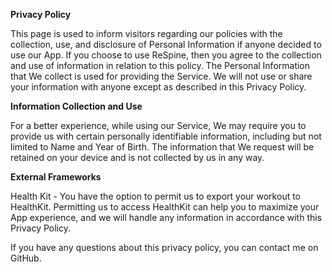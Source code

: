 **Privacy Policy**

This page is used to inform visitors regarding our policies with the collection, use, and disclosure of Personal Information if anyone decided to use our App.
If you choose to use ReSpine, then you agree to the collection and use of information in relation to this policy. The Personal Information that We collect is used for providing the Service. We will not use or share your information with anyone except as described in this Privacy Policy.

**Information Collection and Use**

For a better experience, while using our Service, We may require you to provide us with certain personally identifiable information, including but not limited to Name and Year of Birth. The information that We request will be retained on your device and is not collected by us in any way.

**External Frameworks**

Health Kit - You have the option to permit us to export your workout to HealthKit. Permitting us to access HealthKit can help you to maximize your App experience, and we will handle any information in accordance with this Privacy Policy.

If you have any questions about this privacy policy, you can contact me on GitHub.
